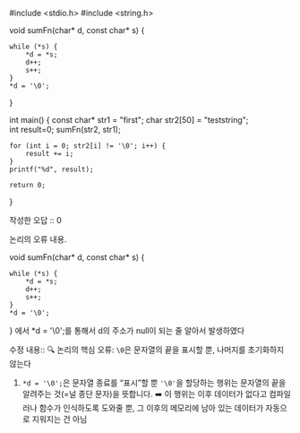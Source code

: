 #include <stdio.h>
#include <string.h>
 
void sumFn(char* d, const char* s) {
 
    while (*s) {
        *d = *s;
        d++;
        s++;
    }
    *d = '\0'; 
}
 
int main() {
   const char* str1 = "first";
    char str2[50] = "teststring";  
    int result=0;
    sumFn(str2, str1);
 
    for (int i = 0; str2[i] != '\0'; i++) {
        result += i;
    }
    printf("%d", result);
    
    return 0;
}


작성한 오답 :: 0 

논리의 오류 내용. 

void sumFn(char* d, const char* s) {
 
    while (*s) {
        *d = *s;
        d++;
        s++;
    }
    *d = '\0';
}
에서     *d = '\0';를 통해서 d의 주소가 null이 되는 줄 알아서 발생하였다 

수정 내용:: 🔍 논리의 핵심 오류: `\0`은 문자열의 끝을 표시할 뿐, 나머지를 초기화하지 않는다
1. `*d = '\0';`은 문자열 종료를 “표시”할 뿐
`'\0'`을 할당하는 행위는 문자열의 끝을 알려주는 것(=널 종단 문자)을 뜻합니다.
➡️ 이 행위는 이후 데이터가 없다고 컴파일러나 함수가 인식하도록 도와줄 뿐, 그 이후의 메모리에 남아 있는 데이터가 자동으로 지워지는 건 아님



